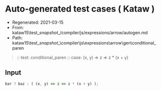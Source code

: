 # Auto-generated test cases ( Kataw )
- Regenerated: 2021-03-15
- From: kataw15\test\__snapshot__/compiler/js/expressions/arrow/autogen.md
- Path: kataw15\test\__snapshot__\compiler\js\expressions\arrow\gen\conditional_paren
> :: test: conditional_paren
> :: case: (x, y) => z => z * (x + y)
## Input

`````js
bar ? baz : ( (x, y) => z => z * (x + y) );
`````
